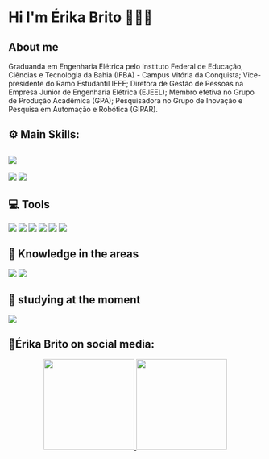 # Hi I'm Érika Brito 👩🏼‍💻


## About me

Graduanda em Engenharia Elétrica pelo Instituto Federal de Educação, Ciências e Tecnologia da Bahia (IFBA) - Campus Vitória da Conquista; Vice-presidente do Ramo Estudantil IEEE; Diretora de Gestão de Pessoas na Empresa Junior de Engenharia Elétrica (EJEEL); Membro efetiva no Grupo de Produção Acadêmica (GPA); Pesquisadora no Grupo de Inovação e Pesquisa em Automação e Robótica (GIPAR).

## ⚙️ Main Skills:

## <img src="https://img.shields.io/badge/HTML5-E34F26?style=for-the-badge&logo=html5&logoColor=white" />
<img src="https://img.shields.io/badge/CSS3-1572B6?style=for-the-badge&logo=css3&logoColor=white" />
<img src="https://img.shields.io/badge/JavaScript-323330?style=for-the-badge&logo=javascript&logoColor=F7DF1E" />



## 💻 Tools

<img src="https://img.shields.io/badge/Visual_Studio_Code-0078D4?style=for-the-badge&logo=visual%20studio%20code&logoColor=white" />

<img src="https://img.shields.io/badge/Windows-0078D6?style=for-the-badge&logo=windows&logoColor=white" />

<img src="https://img.shields.io/badge/Ubuntu-E95420?style=for-the-badge&logo=ubuntu&logoColor=white" />

<img src="https://img.shields.io/badge/GNU%20Bash-4EAA25?style=for-the-badge&logo=GNU%20Bash&logoColor=white" />

<img src="https://camo.githubusercontent.com/3231bbda7e177bfaf11cfdc511260570a2489a9c41bf6bfaaee0c942998bc61d/68747470733a2f2f696d672e736869656c64732e696f2f62616467652f2d4769742d3035313232413f7374796c653d666f722d7468652d6261646765266c6f676f3d676974"/>

<img src="https://img.shields.io/badge/Notion-000000?style=for-the-badge&logo=notion&logoColor=white" />



## 🚀 Knowledge in the areas

<img src="https://img.shields.io/badge/Bootstrap-563D7C?style=for-the-badge&logo=bootstrap&logoColor=white" />

<img src="https://img.shields.io/badge/Markdown-000000?style=for-the-badge&logo=markdown&logoColor=white" />

## 📝 studying at the moment

<img src="https://img.shields.io/badge/React-20232A?style=for-the-badge&logo=react&logoColor=61DAFB" />

## 📱Érika Brito on social media:


<div align="center">
  <a href="https://github.com/ErykaBryto">
  <img height="180em" src="https://github-readme-stats.vercel.app/api?username=ErykaBryto&show_icons=true&theme=dracula&include_all_commits=true&count_private=true"/>
  <img height="180em" src="https://github-readme-stats.vercel.app/api/top-langs/?username=ErykaBryto&layout=compact&langs_count=7&theme=dracula"/>
</div>
